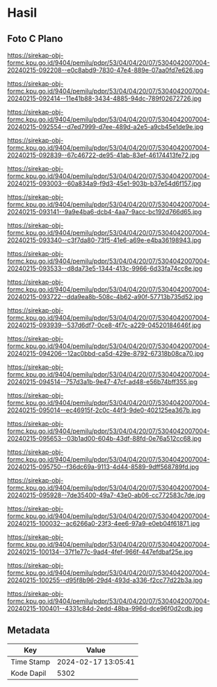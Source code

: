 # Hasil

## Foto C Plano

https://sirekap-obj-formc.kpu.go.id/9404/pemilu/pdpr/53/04/04/20/07/5304042007004-20240215-092208--e0c8abd9-7830-47e4-889e-07aa0fd7e626.jpg

https://sirekap-obj-formc.kpu.go.id/9404/pemilu/pdpr/53/04/04/20/07/5304042007004-20240215-092414--11e41b88-3434-4885-94dc-789f02672726.jpg

https://sirekap-obj-formc.kpu.go.id/9404/pemilu/pdpr/53/04/04/20/07/5304042007004-20240215-092554--d7ed7999-d7ee-489d-a2e5-a9cb45e1de9e.jpg

https://sirekap-obj-formc.kpu.go.id/9404/pemilu/pdpr/53/04/04/20/07/5304042007004-20240215-092839--67c46722-de95-41ab-83ef-46174413fe72.jpg

https://sirekap-obj-formc.kpu.go.id/9404/pemilu/pdpr/53/04/04/20/07/5304042007004-20240215-093003--60a834a9-f9d3-45e1-903b-b37e54d6f157.jpg

https://sirekap-obj-formc.kpu.go.id/9404/pemilu/pdpr/53/04/04/20/07/5304042007004-20240215-093141--9a9e4ba6-dcb4-4aa7-9acc-bc192d766d65.jpg

https://sirekap-obj-formc.kpu.go.id/9404/pemilu/pdpr/53/04/04/20/07/5304042007004-20240215-093340--c3f7da80-73f5-41e6-a69e-e4ba36198943.jpg

https://sirekap-obj-formc.kpu.go.id/9404/pemilu/pdpr/53/04/04/20/07/5304042007004-20240215-093533--d8da73e5-1344-413c-9966-6d33fa74cc8e.jpg

https://sirekap-obj-formc.kpu.go.id/9404/pemilu/pdpr/53/04/04/20/07/5304042007004-20240215-093722--dda9ea8b-508c-4b62-a90f-57713b735d52.jpg

https://sirekap-obj-formc.kpu.go.id/9404/pemilu/pdpr/53/04/04/20/07/5304042007004-20240215-093939--537d6df7-0ce8-4f7c-a229-04520184646f.jpg

https://sirekap-obj-formc.kpu.go.id/9404/pemilu/pdpr/53/04/04/20/07/5304042007004-20240215-094206--12ac0bbd-ca5d-429e-8792-67318b08ca70.jpg

https://sirekap-obj-formc.kpu.go.id/9404/pemilu/pdpr/53/04/04/20/07/5304042007004-20240215-094514--757d3a1b-9e47-47cf-ad48-e56b74bff355.jpg

https://sirekap-obj-formc.kpu.go.id/9404/pemilu/pdpr/53/04/04/20/07/5304042007004-20240215-095014--ec46915f-2c0c-44f3-9de0-402125ea367b.jpg

https://sirekap-obj-formc.kpu.go.id/9404/pemilu/pdpr/53/04/04/20/07/5304042007004-20240215-095653--03b1ad00-604b-43df-88fd-0e76a512cc68.jpg

https://sirekap-obj-formc.kpu.go.id/9404/pemilu/pdpr/53/04/04/20/07/5304042007004-20240215-095750--f36dc69a-9113-4d44-8589-9dff568789fd.jpg

https://sirekap-obj-formc.kpu.go.id/9404/pemilu/pdpr/53/04/04/20/07/5304042007004-20240215-095928--7de35400-49a7-43e0-ab06-cc772583c7de.jpg

https://sirekap-obj-formc.kpu.go.id/9404/pemilu/pdpr/53/04/04/20/07/5304042007004-20240215-100032--ac6266a0-23f3-4ee6-97a9-e0eb04f61871.jpg

https://sirekap-obj-formc.kpu.go.id/9404/pemilu/pdpr/53/04/04/20/07/5304042007004-20240215-100134--37f1e77c-9ad4-4fef-966f-447efdbaf25e.jpg

https://sirekap-obj-formc.kpu.go.id/9404/pemilu/pdpr/53/04/04/20/07/5304042007004-20240215-100255--d95f8b96-29d4-493d-a336-f2cc77d22b3a.jpg

https://sirekap-obj-formc.kpu.go.id/9404/pemilu/pdpr/53/04/04/20/07/5304042007004-20240215-100401--4331c84d-2edd-48ba-996d-dce96f0d2cdb.jpg


## Metadata

| Key        | Value               |
| ---------- | ------------------- |
| Time Stamp | 2024-02-17 13:05:41 |
| Kode Dapil | 5302                |




